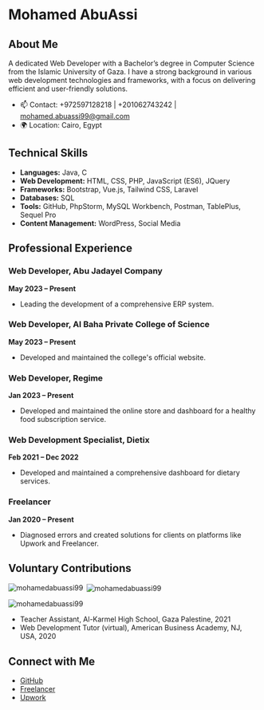 # Mohamed AbuAssi

## About Me

A dedicated Web Developer with a Bachelor’s degree in Computer Science from the Islamic University of Gaza. I have a strong background in various web development technologies and frameworks, with a focus on delivering efficient and user-friendly solutions.

- 📫 Contact: +972597128218 | +201062743242 | mohamed.abuassi99@gmail.com
- 🌍 Location: Cairo, Egypt

## Technical Skills

- **Languages:** Java, C
- **Web Development:** HTML, CSS, PHP, JavaScript (ES6), JQuery
- **Frameworks:** Bootstrap, Vue.js, Tailwind CSS, Laravel
- **Databases:** SQL
- **Tools:** GitHub, PhpStorm, MySQL Workbench, Postman, TablePlus, Sequel Pro
- **Content Management:** WordPress, Social Media

## Professional Experience

### Web Developer, Abu Jadayel Company
**May 2023 – Present**
- Leading the development of a comprehensive ERP system.

### Web Developer, Al Baha Private College of Science
**May 2023 – Present**
- Developed and maintained the college's official website.

### Web Developer, Regime
**Jan 2023 – Present**
- Developed and maintained the online store and dashboard for a healthy food subscription service.

### Web Development Specialist, Dietix
**Feb 2021 – Dec 2022**
- Developed and maintained a comprehensive dashboard for dietary services.

### Freelancer
**Jan 2020 – Present**
- Diagnosed errors and created solutions for clients on platforms like Upwork and Freelancer.

## Voluntary Contributions


<p><img align="left" src="https://github-readme-stats.vercel.app/api/top-langs?username=mohamedabuassi99&show_icons=true&locale=en&layout=compact" alt="mohamedabuassi99" /></p>

<p>&nbsp;<img align="center" src="https://github-readme-stats.vercel.app/api?username=mohamedabuassi99&show_icons=true&locale=en" alt="mohamedabuassi99" /></p>

<p><img align="center" src="https://github-readme-streak-stats.herokuapp.com/?user=mohamedabuassi99&" alt="mohamedabuassi99" /></p>

- Teacher Assistant, Al-Karmel High School, Gaza Palestine, 2021
- Web Development Tutor (virtual), American Business Academy, NJ, USA, 2020

## Connect with Me

- [GitHub](https://github.com/mohamedabuassi99)
- [Freelancer](https://www.freelancer.com/u/mohamedabuassi9)
- [Upwork](https://www.upwork.com/freelancers/~01cdc392e434511061)
